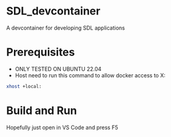 # SDL_devcontainer
A devcontainer for developing SDL applications

# Prerequisites
* ONLY TESTED ON UBUNTU 22.04
* Host need to run this command to allow docker access to X: 
``` bash
xhost +local:
```
# Build and Run
Hopefully just open in VS Code and press F5

